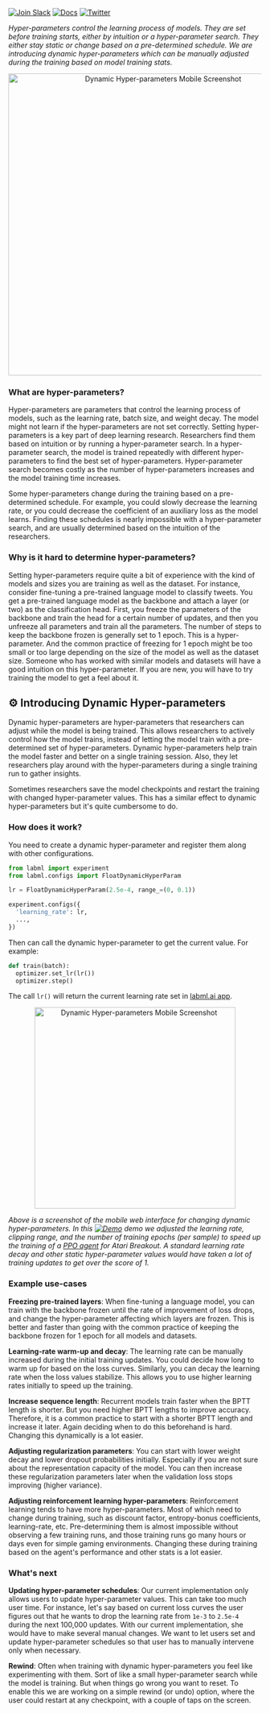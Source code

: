 [![Join Slack](https://img.shields.io/badge/slack-chat-green.svg?logo=slack)](https://join.slack.com/t/labforml/shared_invite/zt-egj9zvq9-Dl3hhZqobexgT7aVKnD14g/)
[![Docs](https://img.shields.io/badge/labml-docs-blue)](https://docs.labml.ai/)
[![Twitter](https://img.shields.io/twitter/follow/labmlai?style=social)](https://twitter.com/labmlai?ref_src=twsrc%5Etfw)

*Hyper-parameters control the learning process of models. They are set before training starts, either by intuition or a hyper-parameter search. They either stay static or change based on a pre-determined schedule. We are introducing dynamic hyper-parameters which can be manually adjusted during the training based on model training stats.*

<div align="center">
  <img src="https://github.com/labmlai/labml/raw/master/guides/dynamic_hp_desktop.png" width="600px" alt="Dynamic Hyper-parameters Mobile Screenshot"/>
</div>

### What are hyper-parameters?

Hyper-parameters are parameters that control the learning process of models, such as the learning rate, batch size, and weight decay. The model might not learn if the hyper-parameters are not set correctly. Setting hyper-parameters is a key part of deep learning research. Researchers find them based on intuition or by running a hyper-parameter search. In a hyper-parameter search, the model is trained repeatedly with different hyper-parameters to find the best set of hyper-parameters. Hyper-parameter search becomes costly as the number of hyper-parameters increases and the model training time increases.

Some hyper-parameters change during the training based on a pre-determined schedule. For example, you could slowly decrease the learning rate, or you could decrease the coefficient of an auxiliary loss as the model learns. Finding these schedules is nearly impossible with a hyper-parameter search, and are usually determined based on the intuition of the researchers.

### Why is it hard to determine hyper-parameters?

Setting hyper-parameters require quite a bit of experience with the kind of models and sizes you are training as well as the dataset. For instance, consider fine-tuning a pre-trained language model to classify tweets. You get a pre-trained language model as the backbone and attach a layer (or two) as the classification head. First, you freeze the parameters of the backbone and train the head for a certain number of updates, and then you unfreeze all parameters and train all the parameters. The number of steps to keep the backbone frozen is generally set to 1 epoch. This is a hyper-parameter. And the common practice of freezing for 1 epoch might be too small or too large depending on the size of the model as well as the dataset size. Someone who has worked with similar models and datasets will have a good intuition on this hyper-parameter. If you are new, you will have to try training the model to get a feel about it.

<!-- Now consider setting the reward discount factor in a reinforcement learning agent. This determines how much the future rewards are discounted when considering the current step. A lower discount factor will only give rewards from the next few steps, whilst a discount factor close to one will get rewards from all future steps. That is, a smaller discount factor will make the agent short-sighted. It's generally faster to train agents initially with a small discount factor and increase it to be close to one towards the end of the training. Knowing how fast to change this is difficult. You will know by intuition if you have trained agents in the same environment before. Otherwise, you will have to run a few training sessions and study them to get a better understanding. -->

## ⚙️ Introducing Dynamic Hyper-parameters

Dynamic hyper-parameters are hyper-parameters that researchers can adjust while the model is being trained. This allows researchers to actively control how the model trains, instead of letting the model train with a pre-determined set of hyper-parameters. Dynamic hyper-parameters help train the model faster and better on a single training session. Also, they let researchers play around with the hyper-parameters during a single training run to gather insights.

Sometimes researchers save the model checkpoints and restart the training with changed hyper-parameter values. This has a similar effect to dynamic hyper-parameters but it's quite cumbersome to do.

### How does it work?

You need to create a dynamic hyper-parameter and register them along with other configurations.

```python
from labml import experiment
from labml.configs import FloatDynamicHyperParam

lr = FloatDynamicHyperParam(2.5e-4, range_=(0, 0.1))

experiment.configs({
  'learning_rate': lr,
  ...,
})
```

Then can call the dynamic hyper-parameter to get the current value. For example:

```python
def train(batch):
  optimizer.set_lr(lr())
  optimizer.step()
```

The call `lr()` will return the current learning rate set in [labml.ai app](https://github.com/labmlai/labml/tree/master/app).

<div align="center">
  <img src="https://github.com/labmlai/labml/raw/master/guides/dynamic_hp.png" width="400px" alt="Dynamic Hyper-parameters Mobile Screenshot"/>
</div>

*Above is a screenshot of the mobile web interface for changing dynamic hyper-parameters. In this [![Demo](https://img.shields.io/badge/labml-experiment-brightgreen)](https://app.labml.ai/run/6eff28a0910e11eb9b008db315936e2f/hyper_params) demo we adjusted the learning rate, clipping range, and the number of training epochs (per sample) to speed up the training of a [PPO agent](https://nn.labml.ai/rl/ppo/experiment.html) for Atari Breakout. A standard learning rate decay and other static hyper-parameter values would have taken a lot of training updates to get over the score of 1.*

### Example use-cases

**Freezing pre-trained layers**: When fine-tuning a language model, you can train with the backbone frozen until the rate of improvement of loss drops, and change the hyper-parameter affecting which layers are frozen. This is better and faster than going with the common practice of keeping the backbone frozen for 1 epoch for all models and datasets.

**Learning-rate warm-up and decay**: The learning rate can be manually increased during the initial training updates. You could decide how long to warm up for based on the loss curves. Similarly, you can decay the learning rate when the loss values stabilize. This allows you to use higher learning rates initially to speed up the training.

**Increase sequence length**: Recurrent models train faster when the BPTT length is shorter. But you need higher BPTT lengths to improve accuracy. Therefore, it is a common practice to start with a shorter BPTT length and increase it later. Again deciding when to do this beforehand is hard. Changing this dynamically is a lot easier.

**Adjusting regularization parameters**: You can start with lower weight decay and lower dropout probabilities initially. Especially if you are not sure about the representation capacity of the model. You can then increase these regularization parameters later when the validation loss stops improving (higher variance).

**Adjusting reinforcement learning hyper-parameters**: Reinforcement learning tends to have more hyper-parameters. Most of which need to change during training, such as discount factor, entropy-bonus coefficients, learning-rate, etc.  Pre-determining them is almost impossible without observing a few training runs, and those training runs go many hours or days even for simple gaming environments. Changing these during training based on the agent's performance and other stats is a lot easier.

### What's next

**Updating hyper-parameter schedules**: Our current implementation only allows users to update hyper-parameter values. This can take too much user time. For instance, let's say based on current loss curves the user figures out that he wants to drop the learning rate from `1e-3` to `2.5e-4` during the next 100,000 updates. With our current implementation, she would have to make several manual  changes. We want to let users set and update hyper-parameter schedules so that user has to manually intervene only when necessary.

**Rewind**: Often when training with dynamic hyper-parameters you feel like experimenting with them. Sort of like a small hyper-parameter search while the model is training. But when things go wrong you want to reset. To enable this we are working on a simple rewind (or undo) option, where the user could restart at  any checkpoint, with a couple of taps on the screen.
